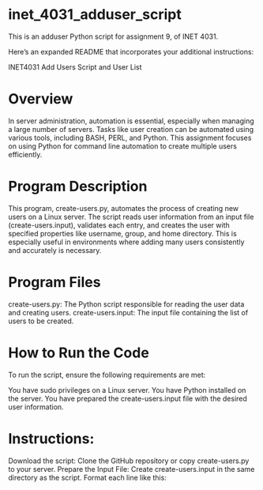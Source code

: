 # inet_4031_adduser_script
This is an adduser Python script for assignment 9, of INET 4031. 


Here’s an expanded README that incorporates your additional instructions:

INET4031 Add Users Script and User List
# Overview
In server administration, automation is essential, especially when managing a large number of servers. Tasks like user creation can be automated using various tools, including BASH, PERL, and Python. This assignment focuses on using Python for command line automation to create multiple users efficiently.

# Program Description
This program, create-users.py, automates the process of creating new users on a Linux server. The script reads user information from an input file (create-users.input), validates each entry, and creates the user with specified properties like username, group, and home directory. This is especially useful in environments where adding many users consistently and accurately is necessary.

# Program Files
create-users.py: The Python script responsible for reading the user data and creating users.
create-users.input: The input file containing the list of users to be created.

# How to Run the Code
To run the script, ensure the following requirements are met:

You have sudo privileges on a Linux server.
You have Python installed on the server.
You have prepared the create-users.input file with the desired user information.

# Instructions:
Download the script: Clone the GitHub repository or copy create-users.py to your server.
Prepare the Input File: Create create-users.input in the same directory as the script. Format each line like this:
